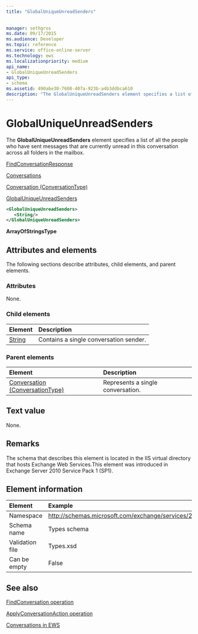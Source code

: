 ```yaml
---
title: "GlobalUniqueUnreadSenders"
 
 
manager: sethgros
ms.date: 09/17/2015
ms.audience: Developer
ms.topic: reference
ms.service: office-online-server
ms.technology: ews
ms.localizationpriority: medium
api_name:
- GlobalUniqueUnreadSenders
api_type:
- schema
ms.assetid: 490abe30-7608-407a-923b-a4b3ddbca610
description: "The GlobalUniqueUnreadSenders element specifies a list of all the people who have sent messages that are currently unread in this conversation across all folders in the mailbox."
---
```


# GlobalUniqueUnreadSenders

The **GlobalUniqueUnreadSenders** element specifies a list of all the people who have sent messages that are currently unread in this conversation across all folders in the mailbox. 
  
[FindConversationResponse](findconversationresponse.md)
  
[Conversations](conversations-ex15websvcsotherref.md)
  
[Conversation (ConversationType)](conversation-conversationtype.md)
  
[GlobalUniqueUnreadSenders](globaluniqueunreadsenders.md)
  
```XML
<GlobalUniqueUnreadSenders>
   <String/>
</GlobalUniqueUnreadSenders>
```

 **ArrayOfStringsType**
## Attributes and elements

The following sections describe attributes, child elements, and parent elements.
  
### Attributes

None.
  
### Child elements

|**Element**|**Description**|
|:-----|:-----|
|[String](string.md) <br/> |Contains a single conversation sender.  <br/> |
   
### Parent elements

|**Element**|**Description**|
|:-----|:-----|
|[Conversation (ConversationType)](conversation-conversationtype.md) <br/> |Represents a single conversation.  <br/> |
   
## Text value

None.
  
## Remarks

The schema that describes this element is located in the IIS virtual directory that hosts Exchange Web Services.This element was introduced in Exchange Server 2010 Service Pack 1 (SP1).
  
## Element information

| Element | Example |
|:-----|:-----|
|Namespace  <br/> |http://schemas.microsoft.com/exchange/services/2006/types  <br/> |
|Schema name  <br/> |Types schema  <br/> |
|Validation file  <br/> |Types.xsd  <br/> |
|Can be empty  <br/> |False  <br/> |
   
## See also



[FindConversation operation](findconversation-operation.md)
  
[ApplyConversationAction operation](applyconversationaction-operation.md)


[Conversations in EWS](https://msdn.microsoft.com/library/91e64629-db6c-4c94-9dcb-d386232e8467%28Office.15%29.aspx)

